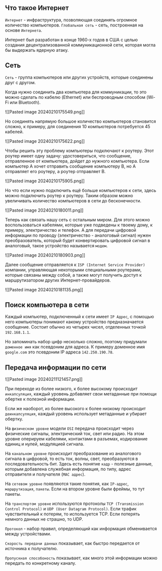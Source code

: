 ## Что такое Интернет

`Интернет` - инфраструктура, позволяющая соединять огромное количество компьютеров.
`Глобальная сеть` -  сеть, построенная на основе `Интернета`.

Интернет был разработан в конце 1960-х годов в США с целью создания децентрализованной коммуникационной сети, которая могла бы выдержать ядерную атаку. 
## Сеть

`Сеть` -  группа компьютеров или других устройств, которые соединены друг с другом.

Когда нужно соединить два компьютера для коммуникации, то это можно сделать по кабелю (Ethernet) или беспроводным способом (Wi-Fi или Bluetooth).

![[Pasted image 20240210175549.png]]

Но соединять напрямую большое количество компьютеров становится сложно, к примеру, для соединения 10 компьютеров потребуется 45 кабелей.

![[Pasted image 20240210175622.png]]

Чтобы решить эту проблему компьютеры подключают к роутеру. Этот роутер имеет одну задачу: удостовериться, что сообщение, отправленное от компьютера, дойдет до нужного компьютера. Если компьютер A хочет отправить сообщение компьютеру B, но A отправляет его роутеру, а роутер отправляет B.

![[Pasted image 20240210175905.png]]

Но что если нужно подключить ещё больше компьютеров к сети, здесь можно подключить роутер к роутеру. Таким образом можно увеличивать количество компьютеров в сети до бесконечности.

![[Pasted image 20240210180011.png]]

Теперь как связать нашу сеть с остальным миром. Для этого можно воспользоваться кабелями, которые уже подведены к твоему дому, к примеру, электричество и телефон. А для передачи цифровой информации по проводу (электричество - аналоговый сигнал) нужен преобразователь, который будет конвертировать цифровой сигнал в аналоговый, такое устройство называется `модем`.

![[Pasted image 20240210180903.png]]

Далее сообщение отправляется к `ISP (Internet Service Provider)` компании, управляющая некоторыми специальными роутерами, которые связаны между собой, а также могут получить доступ к маршрутизатором других Интернет-провайдеров.

![[Pasted image 20240210181135.png]]



## Поиск компьютера в сети

Каждый компьютер, подключенный к сети имеет `IP Адрес`, с помощью него компьютеры понимают какому устройство предназначается сообщение. Состоит обычно из четырех чисел, отделенных точкой `192.168.1.1`.

Но запоминать набор цифр несколько сложно, поэтому придумали `доменное имя` как псевдоним для адреса. К примеру доменное имя `google.com` это псевдоним IP адреса `142.250.190.78`.
## Передача информации по сети

![[Pasted image 20240211121457.png]]

При переходе из более низкого, к более высокому происходит `инкапсуляция`, каждый уровень добавляет свои метаданные при помощи обертке к полезной информации.

Если же наоборот, из более высокого к более низкому происходит `деинкапсуляция`, каждый уровень использует метаданные и убирает обертку.

На `физическом уровне` модели `OSI` передача происходит через физические сигналы, электрический ток, свет или радио. На этом уровне оперируем кабелями, контактами в разъемах, кодирование единиц и нулей, модуляцией сигнала.

На `канальном уровне` происходит преобразование из аналогового сигнала в цифровой, то есть ток, волны, свет, преобразуются в последовательность бит. Здесь есть понятие `кадр` - полезные данные, которым добавлена служебная информация, по типу, адрес отправителя и получателя (`MAC адрес`).

На `сетевом уровне` появляются такие понятия, как `IP-адрес`, `маршрутизация`, `пакеты`. Если на втором уровне были фреймы, то тут пакеты.

На `транспортом уровне` используются протоколы `TCP (Transmission Control Protocol)` и `UDP (User Datagram Protocol)`. Если трафик чувствительный к потерям, то используется TCP. Если потерять немного данных не страшно, то UDP.

 `Протокол` - набор правил, определяющий как информация обменивается между устройствами.

`Скорость передачи данных` показывает, как быстро передается от источника к получателю.

`Пропускная способоность` показывает, как много этой информации можно передать по конкретному каналу.
